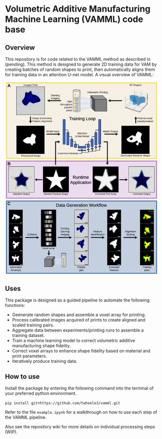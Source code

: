 # Volumetric Additive Manufacturing Machine Learning (VAMML) code base

## Overview
This repository is for code related to the VAMML method as described in (pending). This method is designed to generate 2D training data for VAM by creating batches of random shapes to print, then automatically aligns them for training data in an attention U-net model. A visual overview of VAMML:

![svg](assets/Overview.svg)

## Uses

This package is designed as a guided pipeline to automate the following functions:
- Geenerate random shapes and assemble a voxel array for printing.
- Process calibrated images acquired of prints to create aligned and scaled training pairs.
- Aggregate data between experiments/printing runs to assemble a training dataset. 
- Train a machine learning model to correct volumetric additive manufacturing shape fidelity.
- Correct voxel arrays to enhance shape fidelity based on material and print parameters.
- Iteratively produce training data.

## How to use

Install the package by entering the following command into the terminal of your preferred python environment.

```pip install git+https://github.com/twheele3/vamml.git```

Refer to the file ```example.ipynb``` for a walkthrough on how to use each step of the VAMML pipeline.

Also see the repository wiki for more details on individual processing steps (WIP).